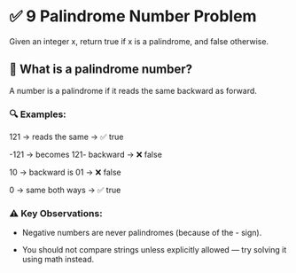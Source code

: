 # ✅ 9 Palindrome Number Problem 
Given an integer x, return true if x is a palindrome, and false otherwise.

## 🧠 What is a palindrome number?
A number is a palindrome if it reads the same backward as forward.

### 🔍 Examples:

121 → reads the same → ✅ true

-121 → becomes 121- backward → ❌ false

10 → backward is 01 → ❌ false

0 → same both ways → ✅ true

### ⚠️ Key Observations:

- Negative numbers are never palindromes (because of the - sign).

- You should not compare strings unless explicitly allowed — try solving it using math instead.

